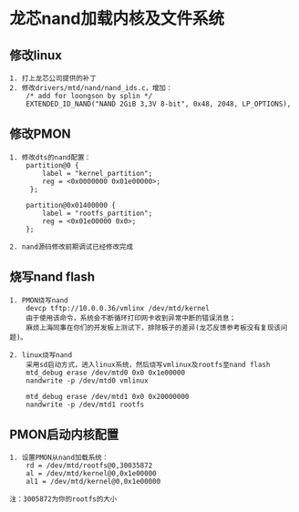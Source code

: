 # 龙芯nand加载内核及文件系统
## 修改linux
    1. 打上龙芯公司提供的补丁
    2. 修改drivers/mtd/nand/nand_ids.c，增加：
        /* add for loongson by splin */                                                                                            
        EXTENDED_ID_NAND("NAND 2GiB 3,3V 8-bit", 0x48, 2048, LP_OPTIONS),
    
## 修改PMON
    1. 修改dts的nand配置：
        partition@0 {                                                                                                      
            label = "kernel_partition";                                                                                    
            reg = <0x0000000 0x01e00000>;                                                                                  
         };                                                                                                                 
                                                                                                                            
        partition@0x01400000 {                                                                                             
            label = "rootfs_partition";                                                                                    
            reg = <0x01e00000 0x0>;                                                                                        
        };
     
    2. nand源码修改前期调试已经修改完成
            
## 烧写nand flash
    1. PMON烧写nand
        devcp tftp://10.0.0.36/vmlinx /dev/mtd/kernel
        由于使用该命令，系统会不断循环打印网卡收到异常中断的错误消息；
        麻烦上海同事在你们的开发板上测试下，排除板子的差异(龙芯反馈参考板没有复现该问题)。
        
    2. linux烧写nand
        采用sd启动方式，进入linux系统，然后烧写vmlinux及rootfs至nand flash
        mtd_debug erase /dev/mtd0 0x0 0x1e00000
        nandwrite -p /dev/mtd0 vmlinux
        
        mtd_debug erase /dev/mtd1 0x0 0x20000000
        nandwrite -p /dev/mtd1 rootfs
    
## PMON启动内核配置
    1. 设置PMON从nand加载系统：
        rd = /dev/mtd/rootfs@0,30035872
        al = /dev/mtd/kernel@0,0x1e00000
        al1 = /dev/mtd/kernel@0,0x1e00000
        
    注：3005872为你的rootfs的大小
